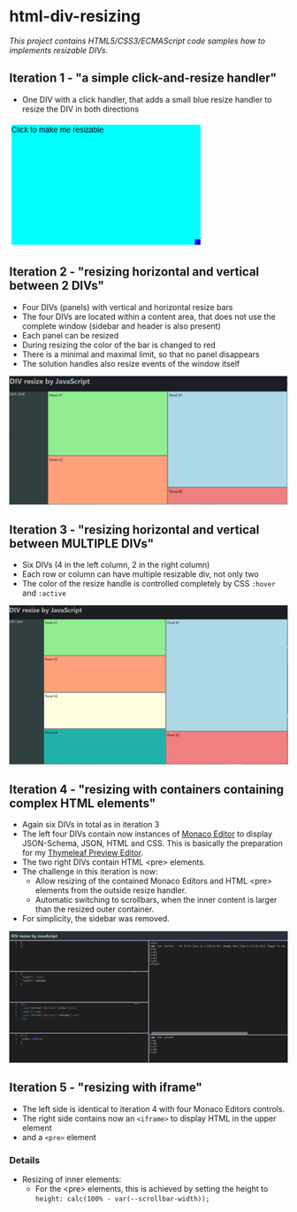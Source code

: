 # html-div-resizing

*This project contains HTML5/CSS3/ECMAScript code samples how to implements resizable DIVs.*

## Iteration 1 - "a simple click-and-resize handler"

- One DIV with a click handler, that adds a small blue resize handler to resize the DIV in both directions

![iteration-1](docs/images/iteration1.png "A DIV with a simple resize handle")

## Iteration 2 - "resizing horizontal and vertical between 2 DIVs"

- Four DIVs (panels) with vertical and horizontal resize bars
- The four DIVs are located within a content area, that does not use the complete window (sidebar and header is also present)
- Each panel can be resized
- During resizing the color of the bar is changed to red
- There is a minimal and maximal limit, so that no panel disappears
- The solution handles also resize events of the window itself

![iteration-2](docs/images/iteration2.png "Four DIVs with vertical and horizontal resize bars")

## Iteration 3 - "resizing horizontal and vertical between MULTIPLE DIVs"

- Six DIVs (4 in the left column, 2 in the right column)
- Each row or column can have multiple resizable div, not only two
- The color of the resize handle is controlled completely by CSS `:hover` and `:active`

![iteration-3](docs/images/iteration3.png "Six DIVs with vertical and horizontal resize bars")

## Iteration 4 - "resizing with containers containing complex HTML elements"

- Again six DIVs in total as in iteration 3
- The left four DIVs contain now instances of [Monaco Editor](https://microsoft.github.io/monaco-editor/) to display JSON-Schema, JSON, HTML and CSS.
  This is basically the preparation for my [Thymeleaf Preview Editor](https://github.com/giraone/thymeleaf-preview-editor).
- The two right DIVs contain HTML &lt;pre&gt; elements.
- The challenge in this iteration is now:
  - Allow resizing of the contained Monaco Editors and HTML &lt;pre&gt; elements from the outside resize handler.
  - Automatic switching to scrollbars, when the inner content is larger than the resized outer container.
- For simplicity, the sidebar was removed.

![iteration-4](docs/images/iteration4.png "Resizing with four Monaco Editors controls on the left side")

## Iteration 5 - "resizing with iframe"

- The left side is identical to iteration 4 with four Monaco Editors controls.
- The right side contains now an `<iframe>` to display HTML in the upper element
- and a `<pre>` element

### Details
- Resizing of inner elements:
  - For the &lt;pre&gt; elements, this is achieved by setting the height to `height: calc(100% - var(--scrollbar-width));`
